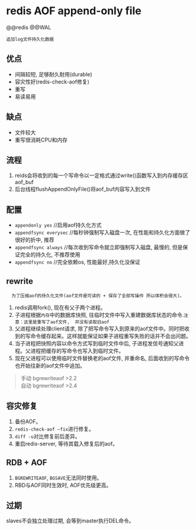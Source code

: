 # redis AOF append-only file  

@@redis @@WAL

    追加log文件持久化数据

## 优点

- 间隔较短, 足够耐久耐用(durable)  
- 容灾性好(redis-check-aof修复)  
- 重写  
- 易读易用  

## 缺点

- 文件较大  
- 重写很消耗CPU和内存

## 流程

1. reids会将收到的每一个写命令以一定格式通过write()函数写入到内存缓存区aof_buf
2. 后台线程flushAppendOnlyFile()将aof_buf内容写入到文件

## 配置

- `appendonly yes`          //启用aof持久化方式  
- `appendfsync everysec`    //每秒钟强制写入磁盘一次, 在性能和持久化方面做了很好的折中, 推荐  
- `appendfsync always`      //每次收到写命令就立即强制写入磁盘, 最慢的, 但是保证完全的持久化, 不推荐使用  
- `appendfsync no`          //完全依赖os, 性能最好,持久化没保证  

## rewrite

      为了压缩aof的持久化文件(aof文件是可读的 + 保存了全部写操作 所以体积会很大)。  

1. redis调用fork(), 现在有父子两个进程。  
2. 子进程根据`内存`中的数据库快照, 往临时文件中写入重建数据库状态的命令.`注意：这里是重写了aof文件,  并没有读取旧aof`  
3. 父进程继续处理client请求, 除了把写命令写入到原来的aof文件中。同时把收到的写命令缓存起来。这样就能保证如果子进程重写失败的话并不会出问题。  
4. 当子进程把快照内容以命令方式写到临时文件中后, 子进程发信号通知父进程。父进程把缓存的写命令也写入到临时文件。  
5. 现在父进程可以使用临时文件替换老的aof文件, 并重命名, 后面收到的写命令也开始往新的aof文件中追加。  
  
> 手动 bgrewriteaof >2.2  
> 自动 bgrewriteaof >2.4

## 容灾修复

1. 备份AOF。
2. `redis-check-aof –fix`进行修复。
3. `diff -u`对比修复前后差异。
4. 重启redis-server, 等待其载入修复后的aof。

## RDB + AOF  

1. `BGREWRITEAOF`, `BGSAVE`无法同时使用。
2. RBD与AOF同时生效时, AOF优先级更高。

## 过期

slaves不会独立处理过期, 会等到master执行DEL命令。
